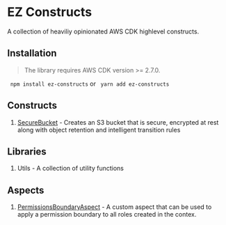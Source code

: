 # EZ Constructs 
A collection of heaviliy opinionated AWS CDK highlevel constructs.

## Installation
> The library requires AWS CDK version >= 2.7.0.

` npm install ez-constructs` or ` yarn add ez-constructs`

## Constructs
1. [SecureBucket](src/secure-bucket) - Creates an S3 bucket that is secure, encrypted at rest along with object retention and intelligent transition rules

## Libraries
1. Utils - A collection of utility functions

## Aspects
1. [PermissionsBoundaryAspect](src/aspects) - A custom aspect that can be used to apply a permission boundary to all roles created in the contex. 